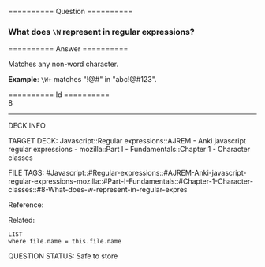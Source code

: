 ========== Question ==========  

### What does `\W` represent in regular expressions?  

========== Answer ==========  

Matches any non-word character.

**Example**: `\W+` matches "!@#" in "abc!@#123".

========== Id ==========  
8

---

DECK INFO

TARGET DECK: Javascript::Regular expressions::AJREM - Anki javascript regular expressions - mozilla::Part I - Fundamentals::Chapter 1 - Character classes

FILE TAGS: #Javascript::#Regular-expressions::#AJREM-Anki-javascript-regular-expressions-mozilla::#Part-I-Fundamentals::#Chapter-1-Character-classes::#8-What-does-w-represent-in-regular-expres

Reference:

Related:

```dataview
LIST
where file.name = this.file.name
```


QUESTION STATUS: Safe to store
